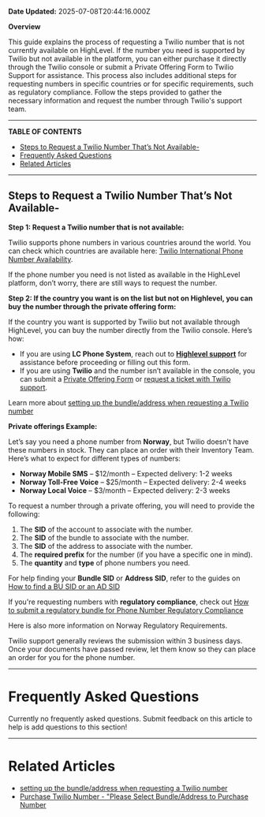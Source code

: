 **Date Updated:** 2025-07-08T20:44:16.000Z

**Overview**

  
This guide explains the process of requesting a Twilio number that is not currently available on HighLevel. If the number you need is supported by Twilio but not available in the platform, you can either purchase it directly through the Twilio console or submit a Private Offering Form to Twilio Support for assistance. This process also includes additional steps for requesting numbers in specific countries or for specific requirements, such as regulatory compliance. Follow the steps provided to gather the necessary information and request the number through Twilio's support team.

---

  
**TABLE OF CONTENTS**

   * [Steps to Request a Twilio Number That’s Not Available-](#Steps-to-Request-a-Twilio-Number-That%E2%80%99s-Not-Available-Step-1%3A-Request-a-Twilio-number-that-is-not-available%3A)
* [Frequently Asked Questions](#Frequently-Asked-Questions)
* [Related Articles](#Related-Articles)

---

## **Steps to Request a Twilio Number That’s Not Available-**  
  
**Step 1: Request a Twilio number that is not available:**

  
Twilio supports phone numbers in various countries around the world. You can check which countries are available here: [Twilio International Phone Number Availability](https://support.twilio.com/hc/en-us/articles/223183068-Twilio-international-phone-number-availability-and-their-capabilities).
  
  
[](https://support.twilio.com/hc/en-us/articles/223183068-Twilio-international-phone-number-availability-and-their-capabilities)If the phone number you need is not listed as available in the HighLevel platform, don’t worry, there are still ways to request the number.

  
**Step 2: If the country you want is on the list but not on Highlevel, you can buy the number through the private offering form:**

  
If the country you want is supported by Twilio but not available through HighLevel, you can buy the number directly from the Twilio console. Here’s how:

* If you are using **LC Phone System**, reach out to **[Highlevel support](https://help.gohighlevel.com/support/tickets/new)** for assistance before proceeding or filling out this form.
* If you are using **Twilio** and the number isn’t available in the console, you can submit a [Private Offering Form](https://twlo.my.salesforce-sites.com/PrivateOffering) or [request a ticket with Twilio support](https://support.twilio.com/hc/en-us).[](https://twlo.my.salesforce-sites.com/PrivateOffering)[](https://support.twilio.com/hc/en-us)

  
Learn more about [setting up the bundle/address when requesting a Twilio number](https://help.gohighlevel.com/support/solutions/articles/48000981437-purchase-twilio-number-please-select-address-to-purchase-number-)

  
**Private offerings Example:**

  
Let’s say you need a phone number from **Norway**, but Twilio doesn't have these numbers in stock. They can place an order with their Inventory Team. Here’s what to expect for different types of numbers:

* **Norway Mobile SMS** – $12/month – Expected delivery: 1-2 weeks
* **Norway Toll-Free Voice** – $25/month – Expected delivery: 2-4 weeks
* **Norway Local Voice** – $3/month – Expected delivery: 2-3 weeks

To request a number through a private offering, you will need to provide the following:

1. The **SID** of the account to associate with the number.
2. The **SID** of the bundle to associate with the number.
3. The **SID** of the address to associate with the number.
4. The **required prefix** for the number (if you have a specific one in mind).
5. The **quantity** and **type** of phone numbers you need.

For help finding your **Bundle SID** or **Address SID**, refer to the guides on [How to find a BU SID or an AD SID](https://www.twilio.com/docs/phone-numbers/regulatory/getting-started/how-find-bu-sid-or-ad-sid)

If you're requesting numbers with **regulatory compliance**, check out [How to submit a regulatory bundle for Phone Number Regulatory Compliance](https://help.gohighlevel.com/support/solutions/articles/48000981437-purchase-twilio-number-please-select-address-to-purchase-number-)

Here is also more information on Norway Regulatory Requirements. 

Twilio support generally reviews the submission within 3 business days. Once your documents have passed review, let them know so they can place an order for you for the phone number.

---

# **Frequently Asked Questions**

Currently no frequently asked questions. Submit feedback on this article to help is add questions to this section!

---

# **Related Articles**

* [setting up the bundle/address when requesting a Twilio number](https://help.gohighlevel.com/support/solutions/articles/48000981437-purchase-twilio-number-please-select-address-to-purchase-number-)
* [Purchase Twilio Number - "Please Select Bundle/Address to Purchase Number](https://help.gohighlevel.com/support/solutions/articles/48000981437-purchase-twilio-number-please-select-address-to-purchase-number-)

  